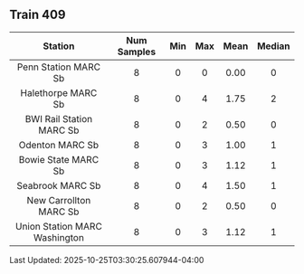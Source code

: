 ## Train 409

| Station | Num Samples | Min | Max | Mean | Median |
| :-----: | :---------: | :-: | :-: | :--: | :----: |
| Penn Station MARC Sb | 8 | 0 | 0 | 0.00 | 0 |
| Halethorpe MARC Sb | 8 | 0 | 4 | 1.75 | 2 |
| BWI Rail Station MARC Sb | 8 | 0 | 2 | 0.50 | 0 |
| Odenton MARC Sb | 8 | 0 | 3 | 1.00 | 1 |
| Bowie State MARC Sb | 8 | 0 | 3 | 1.12 | 1 |
| Seabrook MARC Sb | 8 | 0 | 4 | 1.50 | 1 |
| New Carrollton MARC Sb | 8 | 0 | 2 | 0.50 | 0 |
| Union Station MARC Washington | 8 | 0 | 3 | 1.12 | 1 |


Last Updated: 2025-10-25T03:30:25.607944-04:00